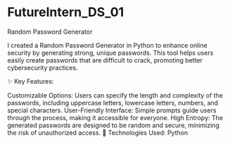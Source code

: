 # FutureIntern_DS_01
Random Password Generator

I created a Random Password Generator in Python to enhance online security by generating strong, unique passwords. This tool helps users easily create passwords that are difficult to crack, promoting better cybersecurity practices.

✨ Key Features:

Customizable Options: Users can specify the length and complexity of the passwords, including uppercase letters, lowercase letters, numbers, and special characters.
User-Friendly Interface: Simple prompts guide users through the process, making it accessible for everyone.
High Entropy: The generated passwords are designed to be random and secure, minimizing the risk of unauthorized access.
🔧 Technologies Used:
Python
